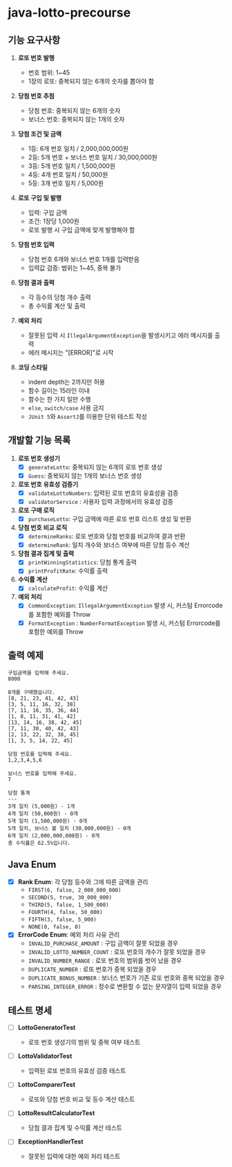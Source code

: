 # java-lotto-precourse

## 기능 요구사항
1. **로또 번호 발행**
    - 번호 범위: 1~45
    - 1장의 로또: 중복되지 않는 6개의 숫자를 뽑아야 함

2. **당첨 번호 추첨**
    - 당첨 번호: 중복되지 않는 6개의 숫자
    - 보너스 번호: 중복되지 않는 1개의 숫자

3. **당첨 조건 및 금액**
    - 1등: 6개 번호 일치 / 2,000,000,000원
    - 2등: 5개 번호 + 보너스 번호 일치 / 30,000,000원
    - 3등: 5개 번호 일치 / 1,500,000원
    - 4등: 4개 번호 일치 / 50,000원
    - 5등: 3개 번호 일치 / 5,000원

4. **로또 구입 및 발행**
    - 입력: 구입 금액
    - 조건: 1장당 1,000원
    - 로또 발행 시 구입 금액에 맞게 발행해야 함

5. **당첨 번호 입력**
    - 당첨 번호 6개와 보너스 번호 1개를 입력받음
    - 입력값 검증: 범위는 1~45, 중복 불가

6. **당첨 결과 출력**
    - 각 등수의 당첨 개수 출력
    - 총 수익률 계산 및 출력

7. **예외 처리**
    - 잘못된 입력 시 `IllegalArgumentException`을 발생시키고 에러 메시지를 출력
    - 에러 메시지는 "[ERROR]"로 시작

8. **코딩 스타일**
    - indent depth는 2까지만 허용
    - 함수 길이는 15라인 이내
    - 함수는 한 가지 일만 수행
    - `else`, `switch/case` 사용 금지
    - `JUnit 5`와 `AssertJ`를 이용한 단위 테스트 작성

## 개발할 기능 목록

1. **로또 번호 생성기**
    - [x] `generateLotto`: 중복되지 않는 6개의 로또 번호 생성
    - [x] `Guess`: 중복되지 않는 1개의 보너스 번호 생성

2. **로또 번호 유효성 검증기**
    - [x] `validateLottoNumbers`: 입력된 로또 번호의 유효성을 검증
    - [x] `validatorService` : 사용자 입력 과정에서의 유효성 검증

3. **로또 구매 로직**
    - [x] `purchaseLotto`: 구입 금액에 따른 로또 번호 리스트 생성 및 반환

4. **당첨 번호 비교 로직**
    - [x] `determineRanks`: 로또 번호와 당첨 번호를 비교하여 결과 반환
    - [x] `determineRank`: 일치 개수와 보너스 여부에 따른 당첨 등수 계산

5. **당첨 결과 집계 및 출력**
    - [x] `printWinningStatistics`: 당첨 통계 출력
    - [x] `printProfitRate`: 수익률 출력

6. **수익률 계산**
    - [x] `calculateProfit`: 수익률 계산

7. **예외 처리**
    - [x] `CommonException`: `IllegalArgumentException` 발생 시, 커스텀 Errorcode를 포함한 예외를 Throw
    - [x] `FormatException` : `NumberFormatException` 발생 시, 커스텀 Errorcode를 포함한 예외를 Throw

## 출력 예제
```
구입금액을 입력해 주세요.
8000

8개를 구매했습니다.
[8, 21, 23, 41, 42, 43] 
[3, 5, 11, 16, 32, 38] 
[7, 11, 16, 35, 36, 44] 
[1, 8, 11, 31, 41, 42] 
[13, 14, 16, 38, 42, 45] 
[7, 11, 30, 40, 42, 43] 
[2, 13, 22, 32, 38, 45] 
[1, 3, 5, 14, 22, 45]

당첨 번호를 입력해 주세요.
1,2,3,4,5,6

보너스 번호를 입력해 주세요.
7

당첨 통계
---
3개 일치 (5,000원) - 1개
4개 일치 (50,000원) - 0개
5개 일치 (1,500,000원) - 0개
5개 일치, 보너스 볼 일치 (30,000,000원) - 0개
6개 일치 (2,000,000,000원) - 0개
총 수익률은 62.5%입니다.

```
## Java Enum
- [x] **Rank Enum**: 각 당첨 등수와 그에 따른 금액을 관리
    - `FIRST(6, false, 2_000_000_000)`
    - `SECOND(5, true, 30_000_000)`
    - `THIRD(5, false, 1_500_000)`
    - `FOURTH(4, false, 50_000)`
    - `FIFTH(3, false, 5_000)`
    - `NONE(0, false, 0)`
- [x] **ErrorCode Enum**: 예외 처리 사유 관리
    - `INVALID_PURCHASE_AMOUNT` : 구입 금액이 잘못 되었을 경우
    - `INVALID_LOTTO_NUMBER_COUNT` : 로또 번호의 개수가 잘못 되었을 경우
    - `INVALID_NUMBER_RANGE` : 로또 번호의 범위를 벗어 났을 경우
    - `DUPLICATE_NUMBER` : 로또 번호가 중복 되었을 경우
    - `DUPLICATE_BONUS_NUMBER` : 보너스 번호가 기존 로또 번호와 중복 되었을 경우
    - `PARSING_INTEGER_ERROR` : 정수로 변환할 수 없는 문자열이 입력 되었을 경우

## 테스트 명세
- [ ] **LottoGeneratorTest**
    - 로또 번호 생성기의 범위 및 중복 여부 테스트

- [ ] **LottoValidatorTest**
    - 입력된 로또 번호의 유효성 검증 테스트

- [ ] **LottoComparerTest**
    - 로또와 당첨 번호 비교 및 등수 계산 테스트

- [ ] **LottoResultCalculatorTest**
    - 당첨 결과 집계 및 수익률 계산 테스트

- [ ] **ExceptionHandlerTest**
    - 잘못된 입력에 대한 예외 처리 테스트
